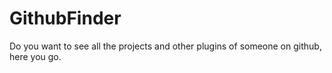 # GithubFinder
Do you want to see all the projects and other plugins of someone on github, here you go.
